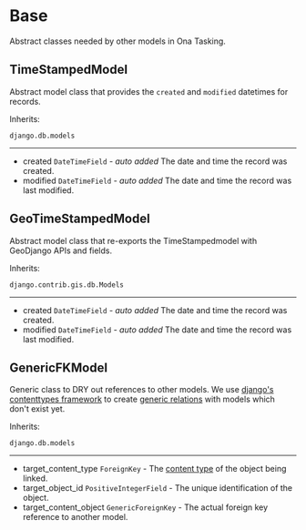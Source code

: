# Base

Abstract classes needed by other models in Ona Tasking.

## TimeStampedModel

Abstract model class that provides the `created` and `modified` datetimes for records.

Inherits:
```
django.db.models
```

---
  * created `DateTimeField` - _auto added_ The date and time the record was created.
  * modified `DateTimeField` - _auto added_ The date and time the record was last modified.

## GeoTimeStampedModel

Abstract model class that re-exports the TimeStampedmodel with GeoDjango APIs and fields.

Inherits:
```
django.contrib.gis.db.Models
```

---
  * created `DateTimeField` - _auto added_ The date and time the record was created.
  * modified `DateTimeField` - _auto added_ The date and time the record was last modified.


## GenericFKModel

Generic class to DRY out references to other models.
We use [django's contenttypes framework](https://docs.djangoproject.com/en/2.0/ref/contrib/contenttypes)
to create [generic relations](https://docs.djangoproject.com/en/2.0/ref/contrib/contenttypes/#generic-relations)
with models which don't exist yet.

Inherits:
```
django.db.models
```

---
  * target_content_type `ForeignKey` - The [content type](https://docs.djangoproject.com/en/3.0/ref/contrib/contenttypes/#the-contenttype-model) of the object being linked.
  * target_object_id `PositiveIntegerField` - The unique identification of the object.
  * target_content_object `GenericForeignKey` - The actual foreign key reference to another model.
